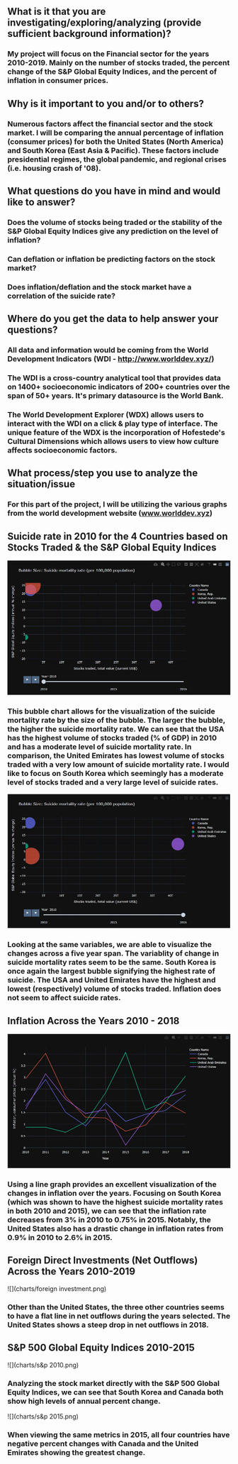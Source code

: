 ## What is it that you are investigating/exploring/analyzing (provide sufficient background information)?
### My project will focus on the Financial sector for the years 2010-2019. Mainly on the number of stocks traded, the percent change of the S&P Global Equity Indices, and the percent of inflation in consumer prices. 

## Why is it important to you and/or to others?
### Numerous factors affect the financial sector and the stock market. I will be comparing the annual percentage of inflation (consumer prices) for both the United States (North America) and South Korea (East Asia & Pacific). These factors include presidential regimes, the global pandemic, and regional crises (i.e. housing crash of '08). 

## What questions do you have in mind and would like to answer?
### Does the volume of stocks being traded or the stability of the S&P Global Equity Indices give any prediction on the level of inflation?
### Can deflation or inflation be predicting factors on the stock market?
### Does inflation/deflation and the stock market have a correlation of the suicide rate?

## Where do you get the data to help answer your questions?
### All data and information would be coming from the World Development Indicators (WDI - http://www.worlddev.xyz/) 
### The WDI is a cross-country analytical tool that provides data on 1400+ socioeconomic indicators of 200+ countries over the span of 50+ years. It's primary datasource is the World Bank.
### The World Development Explorer (WDX) allows users to interact with the WDI on a click & play type of interface. The unique feature of the WDX is the incorporation of Hofestede's Cultural Dimensions which allows users to view how culture affects socioeconomic factors. 

## What process/step you use to analyze the situation/issue
### For this part of the project, I will be utilizing the various graphs from the world development website (www.worlddev.xyz)

## Suicide rate in 2010 for the 4 Countries based on Stocks Traded & the S&P Global Equity Indices
![](charts/2010.png)
### This bubble chart allows for the visualization of the suicide mortality rate by the size of the bubble. The larger the bubble, the higher the suicide mortality rate. We can see that the USA has the highest volume of stocks traded (% of GDP) in 2010 and has a moderate level of suicide mortality rate. In comparison, the United Emirates has lowest volume of stocks traded with a very low amount of suicide mortality rate. I would like to focus on South Korea which seemingly has a moderate level of stocks traded and a very large level of suicide rates. 

![](charts/2015.png)
### Looking at the same variables, we are able to visualize the changes across a five year span. The variablity of change in suicide mortality rates seem to be the same. South Korea is once again the largest bubble signifying the highest rate of suicide. The USA and United Emirates have the highest and lowest (respectively) volume of stocks traded. Inflation does not seem to affect suicide rates.

## Inflation Across the Years 2010 - 2018
![](charts/CPI.png)
### Using a line graph provides an excellent visualization of the changes in inflation over the years. Focusing on South Korea (which was shown to have the highest suicide mortality rates in both 2010 and 2015), we can see that the inflation rate decreases from 3% in 2010 to 0.75% in 2015. Notably, the United States also has a drastic change in inflation rates from 0.9% in 2010 to 2.6% in 2015. 

## Foreign Direct Investments (Net Outflows) Across the Years 2010-2019
![](charts/foreign investment.png)
### Other than the United States, the three other countries seems to have a flat line in net outflows during the years selected. The United States shows a steep drop in net outflows in 2018.

## S&P 500 Global Equity Indices 2010-2015
![](charts/s&p 2010.png)
### Analyzing the stock market directly with the S&P 500 Global Equity Indices, we can see that South Korea and Canada both show high levels of annual percent change. 

![](charts/s&p 2015.png)
### When viewing the same metrics in 2015, all four countries have negative percent changes with Canada and the United Emirates showing the greatest change. 
